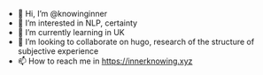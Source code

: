 - 👋 Hi, I’m @knowinginner
- 👀 I’m interested in NLP, certainty
- 🌱 I’m currently learning in UK
- 💞️ I’m looking to collaborate on hugo, research of the structure of subjective experience
- 📫 How to reach me in https://innerknowing.xyz

<!---
knowinginner/knowinginner is a ✨ special ✨ repository because its `README.md` (this file) appears on your GitHub profile.
You can click the Preview link to take a look at your changes.
--->
